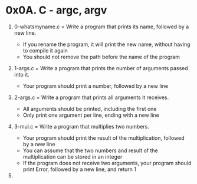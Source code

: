 # 0x0A. C - argc, argv

1. 0-whatsmyname.c = Write a program that prints its name, followed by a new line.

	* If you rename the program, it will print the new name, without having to compile it again
	* You should not remove the path before the name of the program
2. 1-args.c = Write a program that prints the number of arguments passed into it.

	* Your program should print a number, followed by a new line 
3. 2-args.c = Write a program that prints all arguments it receives.

	* All arguments should be printed, including the first one
	* Only print one argument per line, ending with a new line 
4. 3-mul.c = Write a program that multiplies two numbers.

	* Your program should print the result of the multiplication, followed by a new line
	* You can assume that the two numbers and result of the multiplication can be stored in an integer
	* If the program does not receive two arguments, your program should print Error, followed by a new line, and return 1 
5. 
